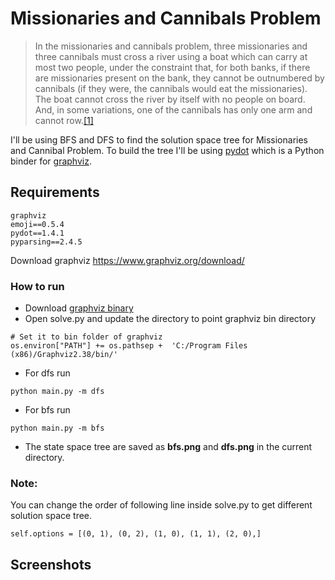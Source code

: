 # Missionaries and Cannibals Problem 

> In the missionaries and cannibals problem, three missionaries and three cannibals must cross a river using a boat which can carry at most two people, under the constraint that, for both banks, if there are missionaries present on the bank, they cannot be outnumbered by cannibals (if they were, the cannibals would eat the missionaries). The boat cannot cross the river by itself with no people on board. And, in some variations, one of the cannibals has only one arm and cannot row.[[1]](https://en.wikipedia.org/wiki/Missionaries_and_cannibals_problem#cite_note-PressmanSingmaster-1)

I'll be using BFS and DFS to find the solution space tree for Missionaries and Cannibal Problem. To build the tree I'll be using [pydot](https://github.com/pydot/pydot) which is a Python binder for [graphviz](https://www.graphviz.org/download/).

## Requirements
```
graphviz
emoji==0.5.4
pydot==1.4.1
pyparsing==2.4.5
```

Download graphviz https://www.graphviz.org/download/

### How to run

 - Download [graphviz binary](https://www.graphviz.org/download/) 
 - Open solve.py and  update  the directory to point graphviz bin directory
```
# Set it to bin folder of graphviz
os.environ["PATH"] += os.pathsep +  'C:/Program Files (x86)/Graphviz2.38/bin/'
``` 
 - For dfs run
```
python main.py -m dfs
  ``` 
  
 - For bfs run
 ```
python main.py -m bfs
  ``` 
 - The state space tree are saved as **bfs.png** and **dfs.png** in the current directory.

### Note:
You can change the order of following line inside solve.py to get different solution space tree. 
```
self.options = [(0, 1), (0, 2), (1, 0), (1, 1), (2, 0),]
```

## Screenshots
